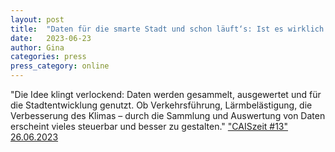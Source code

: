 ```yaml
---
layout: post
title:  "Daten für die smarte Stadt und schon läuft‘s: Ist es wirklich so einfach?"
date:   2023-06-23 
author: Gina
categories: press
press_category: online
---
```

"Die Idee klingt verlockend: Daten werden gesammelt, ausgewertet und für die Stadtentwicklung genutzt. Ob Verkehrsführung, Lärmbelästigung, die Verbesserung des Klimas – durch die Sammlung und Auswertung von Daten erscheint vieles steuerbar und besser zu gestalten."
<a href="https://www.cais-research.de/news/caiszeit-smart-city/">"CAISzeit #13" 26.06.2023</a>
